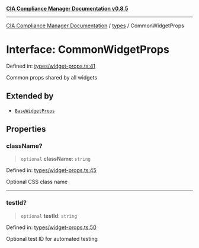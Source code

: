 [**CIA Compliance Manager Documentation v0.8.5**](../../README.md)

***

[CIA Compliance Manager Documentation](../../modules.md) / [types](../README.md) / CommonWidgetProps

# Interface: CommonWidgetProps

Defined in: [types/widget-props.ts:41](https://github.com/Hack23/cia-compliance-manager/blob/b7c3bc9644fb5b9d82b5b184ba290206da25104b/src/types/widget-props.ts#L41)

Common props shared by all widgets

## Extended by

- [`BaseWidgetProps`](BaseWidgetProps.md)

## Properties

### className?

> `optional` **className**: `string`

Defined in: [types/widget-props.ts:45](https://github.com/Hack23/cia-compliance-manager/blob/b7c3bc9644fb5b9d82b5b184ba290206da25104b/src/types/widget-props.ts#L45)

Optional CSS class name

***

### testId?

> `optional` **testId**: `string`

Defined in: [types/widget-props.ts:50](https://github.com/Hack23/cia-compliance-manager/blob/b7c3bc9644fb5b9d82b5b184ba290206da25104b/src/types/widget-props.ts#L50)

Optional test ID for automated testing
